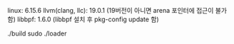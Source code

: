 linux: 6.15.6
llvm(clang, llc): 19.0.1 (19버전이 아니면 arena 포인터에 접근이 불가함)
libbpf: 1.6.0 (libbpf 설치 후 pkg-config update 함)

./build
sudo ./loader

